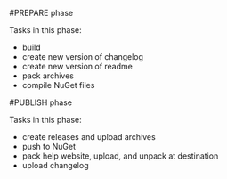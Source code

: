 #PREPARE phase

Tasks in this phase:

- build
- create new version of changelog
- create new version of readme
- pack archives
- compile NuGet files

#PUBLISH phase

Tasks in this phase:

- create releases and upload archives
- push to NuGet
- pack help website, upload, and unpack at destination
- upload changelog